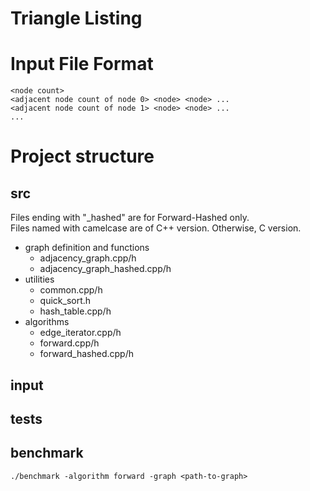Triangle Listing
================

# Input File Format
```
<node count>
<adjacent node count of node 0> <node> <node> ...
<adjacent node count of node 1> <node> <node> ...
...
```

# Project structure
## src
Files ending with "_hashed" are for Forward-Hashed only.\
Files named with camelcase are of C++ version. Otherwise, C version.
- graph definition and functions
    + adjacency_graph.cpp/h
    + adjacency_graph_hashed.cpp/h
- utilities
    + common.cpp/h
    + quick_sort.h
    + hash_table.cpp/h
- algorithms
    + edge_iterator.cpp/h
    + forward.cpp/h
    + forward_hashed.cpp/h
## input
## tests
## benchmark
`./benchmark -algorithm forward -graph <path-to-graph>`
